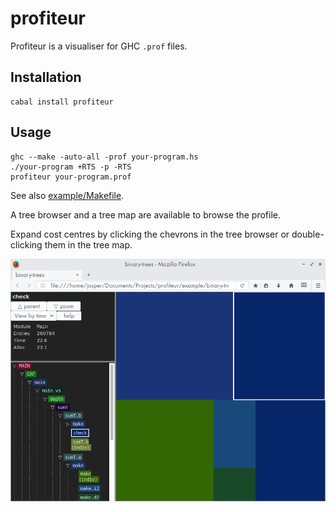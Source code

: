 profiteur
=========

Profiteur is a visualiser for GHC `.prof` files.

Installation
------------

    cabal install profiteur

Usage
-----

    ghc --make -auto-all -prof your-program.hs
    ./your-program +RTS -p -RTS
    profiteur your-program.prof

See also [example/Makefile](example/Makefile).

A tree browser and a tree map are available to browse the profile.

Expand cost centres by clicking the chevrons in the tree browser or
double-clicking them in the tree map.

![Screenshot](example/screenshot.png)
